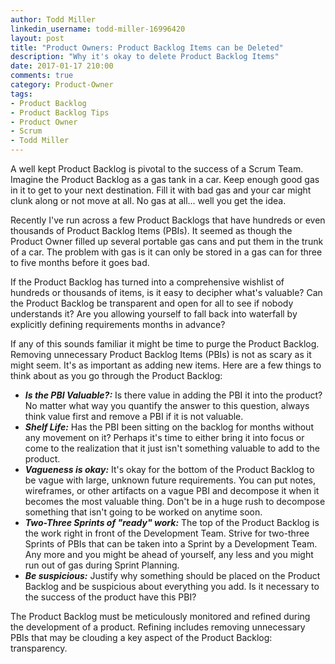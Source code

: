 ```yaml
---
author: Todd Miller
linkedin_username: todd-miller-16996420
layout: post
title: "Product Owners: Product Backlog Items can be Deleted"
description: "Why it's okay to delete Product Backlog Items"
date: 2017-01-17 210:00
comments: true
category: Product-Owner
tags:
- Product Backlog
- Product Backlog Tips
- Product Owner
- Scrum
- Todd Miller
---
```


[//]: # (Situation)
A well kept Product Backlog is pivotal to the success of a Scrum Team. Imagine the Product Backlog as a gas tank in a car. Keep enough good gas in it to get to your next destination. Fill it with bad gas and your car might clunk along or not move at all. No gas at all... well you get the idea.

[//]: # (Complication)
Recently I've run across a few Product Backlogs that have hundreds or even thousands of Product Backlog Items (PBIs). It seemed as though the Product Owner filled up several portable gas cans and put them in the trunk of a car. The problem with gas is it can only be stored in a gas can for three to five months before it goes bad.

[//]: # (Question)
If the Product Backlog has turned into a comprehensive wishlist of hundreds or thousands of items, is it easy to decipher what's valuable? Can the Product Backlog be transparent and open for all to see if nobody understands it? Are you allowing yourself to fall back into waterfall by explicitly defining requirements months in advance?

[//]: # (Answer)
If any of this sounds familiar it might be time to purge the Product Backlog. Removing unnecessary Product Backlog Items (PBIs) is not as scary as it might seem. It's as important as adding new items. Here are a few things to think about as you go through the Product Backlog:

+ ***Is the PBI Valuable?:*** Is there value in adding the PBI it into the product? No matter what way you quantify the answer to this question, always think value first and remove a PBI if it is not valuable.
+ ***Shelf Life:*** Has the PBI been sitting on the backlog for months without any movement on it? Perhaps it's time to either bring it into focus or come to the realization that it just isn't something valuable to add to the product.
+ ***Vagueness is okay:*** It's okay for the bottom of the Product Backlog to be vague with large, unknown future requirements. You can put notes, wireframes, or other artifacts on a vague PBI and decompose it when it becomes the most valuable thing. Don't be in a huge rush to decompose something that isn't going to be worked on anytime soon.
+ ***Two-Three Sprints of "ready" work:*** The top of the Product Backlog is the work right in front of the Development Team. Strive for two-three Sprints of PBIs that can be taken into a Sprint by a Development Team. Any more and you might be ahead of yourself, any less and you might run out of gas during Sprint Planning.
+ ***Be suspicious:*** Justify why something should be placed on the Product Backlog and be suspicious about everything you add. Is it necessary to the success of the product have this PBI?

The Product Backlog must be meticulously monitored and refined during the development of a product. Refining includes removing unnecessary PBIs that may be clouding a key aspect of the Product Backlog: transparency.  
